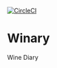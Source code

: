[![CircleCI](https://circleci.com/gh/fkshiba/Winary.svg?style=svg)](https://circleci.com/gh/fkshiba/Winary)
# Winary

Wine Diary
